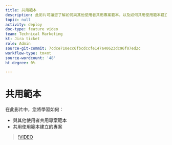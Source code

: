 ```yaml
---
title: 共用範本
description: 此影片可讓您了解如何與其他使用者共用專案範本，以及如何共用使用範本建立的專案。
topic: null
activity: deploy
doc-type: feature video
team: Technical Marketing
kt: Jira ticket
role: Admin
source-git-commit: 7cdce710ecc6fbcdccfe147a40623dc96f07ed2c
workflow-type: tm+mt
source-wordcount: '48'
ht-degree: 0%

---
```


# 共用範本

在此影片中，您將學習如何：

* 與其他使用者共用專案範本
* 共用使用範本建立的專案

>[!VIDEO](https://video.tv.adobe.com/v/335211/?quality=12)
